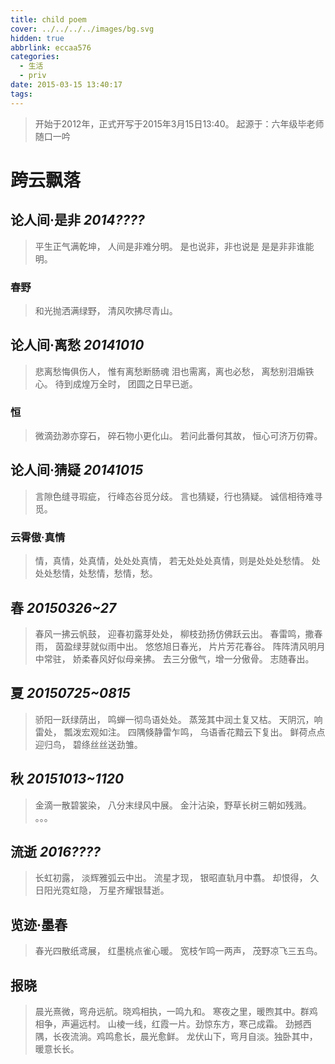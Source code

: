 ```yaml
---
title: child poem
cover: ../../../../images/bg.svg
hidden: true
abbrlink: eccaa576
categories:
  - 生活
  - priv
date: 2015-03-15 13:40:17
tags:
---
```

> 开始于2012年，正式开写于2015年3月15日13:40。
> 起源于：六年级毕老师随口一吟

# 跨云飘落

## 论人间·是非 *2014????*

> 平生正气满乾坤，
人间是非难分明。
是也说非，非也说是
是是非非谁能明。

### 春野

> 和光抛洒满绿野，
清风吹拂尽青山。

## 论人间·离愁 *20141010*

> 悲离愁悔俱伤人，
惟有离愁断肠魂
泪也需离，离也必愁，
离愁别泪煽铁心。
待到成煌万全时，
团圆之日早已逝。
### 恒
> 微滴劲渺亦穿石，
碎石物小更化山。
若问此番何其故，
恒心可济万仞霄。

## 论人间·猜疑 *20141015*
> 言隙色缝寻瑕疵，
行峰态谷觅分歧。
言也猜疑，行也猜疑。
诚信相待难寻觅。

### 云霄傲·真情
> 情，真情，处真情，处处处真情，
若无处处处真情，则是处处处愁情。
处处处愁情，处愁情，愁情，愁。

## 春  *20150326~27*

> 春风一拂云帆鼓，
迎春初露芽处处，
柳枝劲扬仿佛跃云出。
春雷鸣，撒春雨，
茵盈绿芽就似雨中出。
悠悠旭日春光，
片片芳花春谷。
阵阵清风明月中常驻，
娇柔春风好似母亲拂。
去三分傲气，增一分傲骨。
志随春出。

## 夏 *20150725~0815*
> 骄阳一跃绿荫出，
鸣蝉一彻鸟语处处。
蒸笼其中润土复又枯。
天阴沉，响雷处，
瓢泼宏观如注。
四隅倏静雷乍鸣，
乌语香花黯云下复出。
鲜荷点点迎归鸟，
碧绦丝丝送劲雏。

## 秋 *20151013~1120*
> 金滴一散碧裳染，
八分末绿风中展。
金汁沾染，野草长树三朝如残溅。
。。。

## 流逝 *2016????*

> 长虹初露，
淡辉雅弧云中出。
流星才现，
银昭直轨月中翥。
却恨得，
久日阳光霓虹隐，
万星齐耀银彗逝。

## 览迹·墨春

> 春光四散纸鸢展，
红墨桃点雀心暖。
宽枝乍鸣一两声，
茂野凉飞三五鸟。

## 报晓

> 晨光熹微，弯舟远航。晓鸡相执，一鸣九和。
寒夜之里，暖煦其中。群鸡相争，声遍远村。
山棱一线，红霞一片。劲惊东方，寒己成霜。
劲撼西隅，长夜流淌。鸡鸣愈长，晨光愈鲜。
龙伏山下，弯月自淡。独卧其中，暖意长长。
